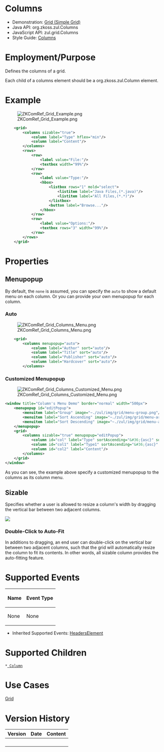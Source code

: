 

# Columns

- Demonstration: [Grid (Simple
  Grid)](http://www.zkoss.org/zkdemo/grid/simple)
- Java API: <javadoc>org.zkoss.zul.Columns</javadoc>
- JavaScript API: <javadoc directory="jsdoc">zul.grid.Columns</javadoc>
- Style Guide: [
  Columns](ZK_Style_Guide/XUL_Component_Specification/Column)

# Employment/Purpose

Defines the columns of a grid.

Each child of a columns element should be a org.zkoss.zul.Column
element.

# Example

<figure>
<img src="ZKComRef_Grid_Example.png‎"
title="ZKComRef_Grid_Example.png‎" />
<figcaption>ZKComRef_Grid_Example.png‎</figcaption>
</figure>

``` xml
    <grid>
        <columns sizable="true">
            <column label="Type" hflex="min"/>
            <column label="Content"/>
        </columns>
        <rows>
            <row>
                <label value="File:"/>
                <textbox width="99%"/>
            </row>
            <row>
                <label value="Type:"/>
                <hbox>
                    <listbox rows="1" mold="select">
                        <listitem label="Java Files,(*.java)"/>
                        <listitem label="All Files,(*.*)"/>
                    </listbox>
                    <button label="Browse..."/>
                </hbox>
            </row>
            <row>
                <label value="Options:"/>
                <textbox rows="3" width="99%"/>
            </row>
        </rows>
    </grid>
```

# Properties

## Menupopup

By default, the `none` is assumed, you can specify the `auto` to show a
default menu on each column. Or you can provide your own menupopup for
each column.

### Auto

<figure>
<img src="ZKComRef_Grid_Columns_Menu.png"
title="ZKComRef_Grid_Columns_Menu.png" />
<figcaption>ZKComRef_Grid_Columns_Menu.png</figcaption>
</figure>

``` xml
    <grid>
        <columns menupopup="auto">
            <column label="Author" sort="auto"/>
            <column label="Title" sort="auto"/>
            <column label="Publisher" sort="auto"/>
            <column label="Hardcover" sort="auto"/>
        </columns>
```

### Customized Menupopup

<figure>
<img src="ZKComRef_Grid_Columns_Customized_Menu.png"
title="ZKComRef_Grid_Columns_Customized_Menu.png" />
<figcaption>ZKComRef_Grid_Columns_Customized_Menu.png</figcaption>
</figure>

``` xml
<window title="Column's Menu Demo" border="normal" width="500px">
    <menupopup id="editPopup">
        <menuitem label="Group" image="~./zul/img/grid/menu-group.png"/>
        <menuitem label="Sort Ascending" image="~./zul/img/grid/menu-arrowup.png"/>
        <menuitem label="Sort Descending" image="~./zul/img/grid/menu-arrowdown.png"/>
    </menupopup>
    <grid>
        <columns sizable="true" menupopup="editPopup">
            <column id="col" label="Type" sortAscending="&#36;{asc}" sortDescending="&#36;{dsc}"/>
            <column id="col1" label="Type1" sortAscending="&#36;{asc}" sortDescending="&#36;{dsc}"/>
            <column id="col2" label="Content"/>
        </columns>
    </grid>
</window>
```

As you can see, the example above specify a customized menupopup to the
columns as its column menu.

## Sizable

Specifies whether a user is allowed to resize a column's width by
dragging the vertical bar between two adjacent columns.

![](Sizable.png)

### Double-Click to Auto-Fit

In additions to dragging, an end user can double-click on the vertical
bar between two adjacent columns, such that the grid will automatically
resize the column to fit its contents. In other words, all sizable
column provides the auto-fitting feature.

# Supported Events

<table>
<thead>
<tr class="header">
<th><center>
<p>Name</p>
</center></th>
<th><center>
<p>Event Type</p>
</center></th>
</tr>
</thead>
<tbody>
<tr class="odd">
<td><p>None</p></td>
<td><p>None</p></td>
</tr>
</tbody>
</table>

- Inherited Supported Events: [
  HeadersElement](ZK_Component_Reference/Base_Components/HeadersElement#Supported_Events)

# Supported Children

`*`[` Column`](ZK_Component_Reference/Data/Grid/Column)

# Use Cases

[ Grid](ZK_Component_Reference/Data/Grid#Use_Cases)

# Version History



| Version | Date | Content |
|---------|------|---------|
|         |      |         |


